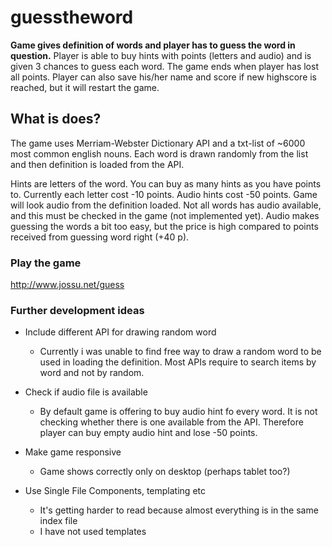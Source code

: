 # guesstheword
**Game gives definition of words and player has to guess the word in question.**
Player is able to buy hints with points (letters and audio) and is given 3 chances to guess each word. The game ends when player has lost all points. Player can also save his/her name and score if new highscore is reached, but it will restart the game.

## What is does?

The game uses Merriam-Webster Dictionary API and a txt-list of ~6000 most common english nouns. Each word is drawn randomly from the list and then definition is loaded from the API.

Hints are letters of the word. You can buy as many hints as you have points to. Currently each letter cost -10 points.
Audio hints cost -50 points. Game will look audio from the definition loaded. Not all words has audio available, and this must be checked in the game (not implemented yet).
Audio makes guessing the words a bit too easy, but the price is high compared to points received from guessing word right (+40 p).

### Play the game
http://www.jossu.net/guess

### Further development ideas
- Include different API for drawing random word
  - Currently i was unable to find free way to draw a random word to be used in loading the definition. Most APIs require to search items by word and not by random.
  
- Check if audio file is available
  - By default game is offering to buy audio hint fo every word. It is not checking whether there is one available from the API. Therefore player can buy empty audio hint and lose -50 points.

- Make game responsive
  - Game shows correctly only on desktop (perhaps tablet too?)
  
- Use Single File Components, templating etc
  - It's getting harder to read because almost everything is in the same index file
  - I have not used templates
